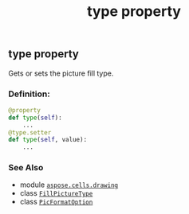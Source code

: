 ﻿---
title: type property
second_title: Aspose.Cells for Python via .NET API References
description: 
type: docs
weight: 80
url: /aspose.cells.drawing/picformatoption/type/
is_root: false
---

## type property


Gets or sets the picture fill type.
### Definition:
```python
@property
def type(self):
    ...
@type.setter
def type(self, value):
    ...
```

### See Also
* module [`aspose.cells.drawing`](../../)
* class [`FillPictureType`](/cells/python-net/aspose.cells.drawing/fillpicturetype)
* class [`PicFormatOption`](/cells/python-net/aspose.cells.drawing/picformatoption)
